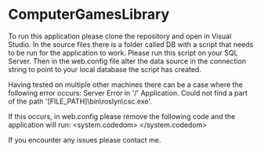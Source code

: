 # ComputerGamesLibrary

To run this application please clone the repository and open in Visual Studio.
In the source files there is a folder called DB with a script that needs to be run for the application to work.
Please run this script on your SQL Server.
Then in the web.config file alter the data source in the connection string to point to your local database the script has created.

Having tested on multiple other machines there can be a case where the following error occurs:
Server Error in '/' Application. 
Could not find a part of the path '[FILE_PATH]\bin\roslyn\csc.exe'. 


If this occurs, in web.config please remove the following code and the application will run:
<system.codedom>
    <compilers>
      <compiler language="c#;cs;csharp" extension=".cs" type="Microsoft.CodeDom.Providers.DotNetCompilerPlatform.CSharpCodeProvider, Microsoft.CodeDom.Providers.DotNetCompilerPlatform, Version=1.0.0.0, Culture=neutral, PublicKeyToken=31bf3856ad364e35" warningLevel="4" compilerOptions="/langversion:6 /nowarn:1659;1699;1701"></compiler>
      <compiler language="vb;vbs;visualbasic;vbscript" extension=".vb" type="Microsoft.CodeDom.Providers.DotNetCompilerPlatform.VBCodeProvider, Microsoft.CodeDom.Providers.DotNetCompilerPlatform, Version=1.0.0.0, Culture=neutral, PublicKeyToken=31bf3856ad364e35" warningLevel="4" compilerOptions="/langversion:14 /nowarn:41008 /define:_MYTYPE=\&quot;Web\&quot; /optionInfer+"></compiler>
    </compilers>
</system.codedom>

If you encounter any issues please contact me.
